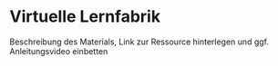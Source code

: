 # Virtuelle Lernfabrik
Beschreibung des Materials, Link zur Ressource hinterlegen und ggf. Anleitungsvideo einbetten
